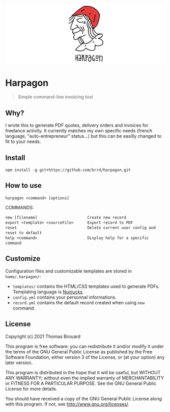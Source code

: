 ![Harpagon](harpagon.png)

# Harpagon

> Simple command-line invoicing tool

## Why?

I wrote this to generate PDF quotes, delivery orders and invoices for freelance activity. It currently matches my own specific needs (french language, "auto-entrepreneur" status...) but this can be easilly changed to fit to your needs.

## Install

```
npm install -g git+https://github.com/brrd/harpagon.git
```

## How to use

```
harpagon <command> [options]
```

COMMANDS:

```
new [filename]                      Create new record
export <template> <sourceFile>      Export record to PDF
reset                               Delete current user config and reset to default
help <command>                      Display help for a specific command
```

## Customize

Configuration files and customizable templates are stored in `home/.harpagon/`:

* `templates/` contains the HTML/CSS templates used to generate PDFs. Templating language is [Nunjucks](https://mozilla.github.io/nunjucks/templating.html).
* `config.yml` contains your personnal informations.
* `record.yml` contains the default record created when using `new` command.

## License

Copyright (c) 2021 Thomas Brouard

This program is free software: you can redistribute it and/or modify it under the terms of the GNU General Public License as published by the Free Software Foundation, either version 3 of the License, or (at your option) any later version.

This program is distributed in the hope that it will be useful, but WITHOUT ANY WARRANTY; without even the implied warranty of MERCHANTABILITY or FITNESS FOR A PARTICULAR PURPOSE. See the GNU General Public License for more details.

You should have received a copy of the GNU General Public License along with this program. If not, see http://www.gnu.org/licenses/.
